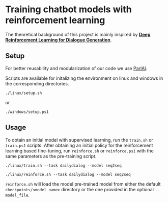 # Training chatbot models with reinforcement learning

The theoretical background of this project is mainly inspired by **[Deep Reinforcement Learning for Dialogue Generation](https://arxiv.org/abs/1606.01541)**.

## Setup

For better reusability and modularization of our code we use [ParlAI](http://www.parl.ai/).

Scripts are available for initalizing the environment on linux and windows in the corresponding directories.

```
./linux/setup.sh
```

or

```
./windows/setup.ps1
```

## Usage

To obtain an initial model with supervised learning, run the ``train.sh`` or ``train.ps1`` scripts. After obtaining an initial policy for the reinforcement learning based fine-tuning, run ``reinforce.sh`` or ``reinforce.ps1`` with the same parameters as the pre-training script.

```
./linux/train.sh --task dailydialog --model seq2seq
```

```
./linux/reinforce.sh --task dailydialog --model seq2seq
```

``reinforce.sh`` will load the model pre-trained model from either the default ``checkpoints/<model_name>`` directory or the one provided in the optional ``--model_file``.

